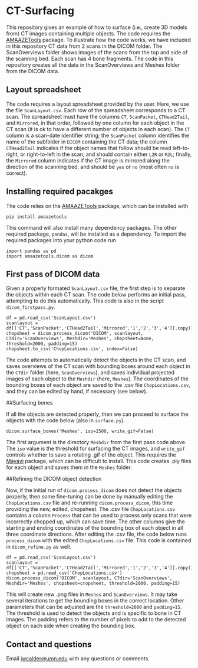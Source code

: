 # CT-Surfacing

This repository gives an example of how to surface (i.e., create 3D models from) CT images containing multiple objects. The code requires the [AMAAZETools](https://github.com/jwcalder/AMAAZETools) package. To illustrate how the code works, we have included in this repository CT data from 2 scans in the DICOM folder. The ScanOverviews folder shows images of the scans from the top and side of the scanning bed. Each scan has 4 bone fragments. The code in this repository creates all the data in the ScanOverviews and Meshes folder from the DICOM data.

## Layout spreadsheet
The code requires a layout spreadsheet provided by the user. Here, we use the file `ScanLayout.csv`. Each row of the spreadsheet corresponds to a CT scan. The spreadsheet must have the columns `CT`, `ScanPacket`, `CTHead2Tail`, and `Mirrored`, in that order, followed by one column for each object in the CT scan (it is ok to have a different number of objects in each scan). The `CT` column is a scan-date identifier string; the `ScanPacket` column identifies the name of the subfolder in `DICOM` containing the CT data; the column `CTHead2Tail` indicates if the object names that follow should be read left-to-right, or right-to-left in the scan, and should contain either `L2R` or `R2L`; finally, the `Mirrored` column indicates if the CT image is mirrored along the direction of the scanning bed, and should be `yes` or `no` (most often `no` is correct). 

## Installing required pacakges

The code relies on the [AMAAZETools](https://github.com/jwcalder/AMAAZETools) package, which can be installed with
```
pip install amaazetools
```
This command will also install many dependency packages. The other required package, `pandas`, will be installed as a dependency. To import the required packages into your python code run 
```
import pandas as pd
import amaazetools.dicom as dicom
```

## First pass of DICOM data

Given a properly formated `ScanLayout.csv` file, the first step is to separate the objects within each CT scan. The code below performs an initial pass, attempting to do this automatically. This code is also in the script `dicom_firstpass.py`.
```
df = pd.read_csv('ScanLayout.csv')
scanlayout = df[['CT','ScanPacket','CTHead2Tail','Mirrored','1','2','3','4']].copy()
chopsheet = dicom.process_dicom('DICOM', scanlayout, CTdir='ScanOverviews', Meshdir='Meshes', chopsheet=None, threshold=2000, padding=15)
chopsheet.to_csv('ChopLocations.csv', index=False)
```
The code attempts to automatically detect the objects in the CT scan, and saves overviews of the CT scan with bounding boxes around each object in the `CTdir` folder (here, `ScanOverviews`), and saves individual projected images of each object to the `Meshdir` (here, `Meshes`). The coordinates of the bounding boxes of each object are saved to the .csv file `ChopLocations.csv`, and they can be edited by hand, if necessary (see below).

##Surfacing bones

If all the objects are detected properly, then we can proceed to surface the objects with the code below (also in `surface.py`).
```
dicom.surface_bones('Meshes', iso=2500, write_gif=False)
```
The first argument is the directory `Meshdir` from the first pass code above. The `iso` value is the threshold for surfacing the CT images, and `write_gif` controls whether to save a rotating .gif of the object. This requires the [Mayavi](https://docs.enthought.com/mayavi/mayavi/) package, which can be difficult to install. This code creates .ply files for each object and saves them in the `Meshes` folder. 

##Refining the DICOM object detection

Now, if the initial run of `dicom.process_dicom` does not detect the objects properly, then some fine-tuning can be done by manually editing the `ChopLocations.csv` file and re-running `dicom.process_dicom`, this time providing the new, edited, chopsheet. The .csv file `ChopLocations.csv` contains a column `Process` that can be used to process only scans that were incorrectly chopped up, which can save time. The other columns give the starting and ending coordinates of the bounding box of each object in all three coordinate directions. After editing the .csv file, the code below runs `process_dicom` with the edited `ChopLocations.csv` file. This code is contained in `dicom_refine.py` as well.

```
df = pd.read_csv('ScanLayout.csv')
scanlayout = df[['CT','ScanPacket','CTHead2Tail','Mirrored','1','2','3','4']].copy()
chopsheet = pd.read_csv('ChopLocations.csv')
dicom.process_dicom('DICOM', scanlayout, CTdir='ScanOverviews', Meshdir='Meshes', chopsheet=cropsheet, threshold=2000, padding=15)
```
This will create new .png files in `Meshes` and `ScanOverviews`. It may take several iterations to get the bounding boxes in the correct location. Other parameters that can be adjusted are the `threshold=2000` and `padding=15`. The threshold is used to detect the objects and is specific to bone in CT images. The padding refers to the number of pixels to add to the detected object on each side when creating the bounding box.

## Contact and questions


Email <jwcalder@umn.edu> with any questions or comments.


